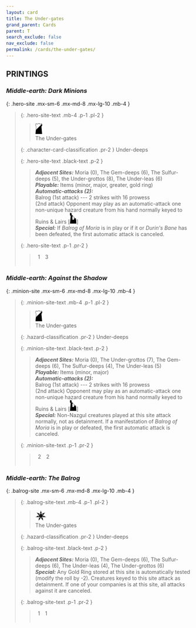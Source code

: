 ```yaml
---
layout: card
title: The Under-gates
grand_parent: Cards
parent: T
search_exclude: false
nav_exclude: false
permalink: /cards/the-under-gates/
---
```


## PRINTINGS


### _Middle-earth: Dark Minions_

{: .hero-site .mx-sm-6 .mx-md-8 .mx-lg-10 .mb-4 }
> {: .hero-site-text .mb-4 .p-1 .pl-2 }
> > <div class="card-mp"><img src="/assets/images/shadow-hold.svg"></div>
> > <div class="character-card-name">The Under-gates</div>
>
> {: .character-card-classification .pr-2 }
> Under-deeps
>
> {: .hero-site-text .black-text .p-2 }
> > _**Adjacent Sites:**_ Moria (0), The Gem-deeps (6), The Sulfur-deeps (5), the Under-grottos (8), The Under-leas (6) <br>_**Playable:**_ Items (minor, major, greater, gold ring) <br>_**Automatic-attacks (2):**_<br> Balrog (1st attack) --- 2 strikes with 16 prowess <br>(2nd attack) Opponent may play as an automatic-attack one non-unique hazard creature from his hand normally keyed to Ruins & Lairs \[![](/assets/images/ruinlair.svg)] <br>_**Special:**_ If _Balrog of Moria_ is in play or if it or _Durin's Bane_ has been defeated, the first automatic attack is canceled. 
> 
> {: .hero-site-text .p-1 .pr-2 }
> > <div class="hero-site-draw"><span class="hero-you-draw">&ensp;1&ensp;</span><span class="hero-opp-draw">&ensp;3&ensp;</span></div>
> > <div class="card-corruption">&nbsp;</div>

### _Middle-earth: Against the Shadow_

{: .minion-site .mx-sm-6 .mx-md-8 .mx-lg-10 .mb-4 }
> {: .minion-site-text .mb-4 .p-1 .pl-2 }
> > <div class="card-mp"><img src="/assets/images/shadow-hold.svg"></div>
> > <div class="card-name">The Under-gates</div>
>
> {: .hazard-classification .pr-2 }
> Under-deeps
>
> {: .minion-site-text .black-text .p-2 }
> > _**Adjacent Sites:**_ Moria (0), The Under-grottos (7), The Gem-deeps (6), The Sulfur-deeps (4), The Under-leas (5) <br>_**Playable:**_ Items (minor, major) <br>_**Automatic-attacks (2):**_<br>  Balrog (1st attack) --- 2 strikes with 16 prowess  <br>(2nd attack) Opponent may play as an automatic-attack one non-unique hazard creature from his hand normally keyed to Ruins & Lairs \[![](/assets/images/ruinlair.svg)] <br>_**Special:**_ Non-Nazgul creatures played at this site attack normally, not as detainment. If a manifestation of _Balrog of Moria_ is in play or defeated, the first automatic attack is canceled. 
> 
> {: .minion-site-text .p-1 .pr-2 }
> > <div class="hero-site-draw"><span class="minion-you-draw">&ensp;2&ensp;</span><span class="minion-opp-draw">&ensp;2&ensp;</span></div>
> > <div class="card-corruption">&nbsp;</div>

### _Middle-earth: The Balrog_

{: .balrog-site .mx-sm-6 .mx-md-8 .mx-lg-10 .mb-4 }
> {: .balrog-site-text .mb-4 .p-1 .pl-2 }
> > <div class="card-mp"><img src="/assets/images/dark-haven.svg"></div>
> > <div class="card-name">The Under-gates</div>
>
> {: .hazard-classification .pr-2 }
> Under-deeps
>
> {: .balrog-site-text .black-text .p-2 }
> > _**Adjacent Sites:**_ Moria (0), The Gem-deeps (6), The Sulfur-deeps (6), The Under-leas (4), The Under-grottos (6) <br>_**Special:**_ Any Gold Ring stored at this site is automatically tested (modify the roll by -2). Creatures keyed to this site attack as detainment. If one of your companies is at this site, all attacks against it are canceled.  
> 
> {: .balrog-site-text .p-1 .pr-2 }
> > <div class="hero-site-draw"><span class="minion-you-draw">&ensp;1&ensp;</span><span class="minion-opp-draw">&ensp;1&ensp;</span></div>
> > <div class="card-corruption">&nbsp;</div>
